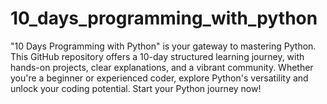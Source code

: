 # 10_days_programming_with_python
"10 Days Programming with Python" is your gateway to mastering Python. This GitHub repository offers a 10-day structured learning journey, with hands-on projects, clear explanations, and a vibrant community. Whether you're a beginner or experienced coder, explore Python's versatility and unlock your coding potential. Start your Python journey now!
